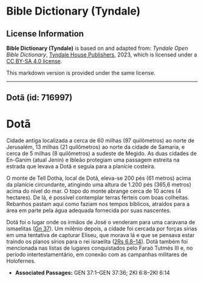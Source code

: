 # Bible Dictionary (Tyndale)

## License Information

**Bible Dictionary (Tyndale)** is based on and adapted from: _Tyndale Open Bible Dictionary_, [Tyndale House Publishers](https://tyndaleopenresources.com/), 2023, which is licensed under a [CC BY-SA 4.0 license](https://creativecommons.org/licenses/by-sa/4.0/legalcode.en).

This markdown version is provided under the same license.



--------------------------------

## Dotã (id: 716997)

Dotã
====

Cidade antiga localizada a cerca de 60 milhas (97 quilômetros) ao norte de Jerusalém, 13 milhas (21 quilômetros) ao norte da cidade de Samaria, e cerca de 5 milhas (8 quilômetros) a sudeste de Megido. As duas cidades de En\-Ganim (atual Jenin) e Ibleão protegiam uma passagem estreita na estrada que levava a Dotã e seguia para a planície costeira.

O monte de Tell Dotha, local de Dotã, eleva\-se 200 pés (61 metros) acima da planície circundante, atingindo uma altura de 1\.200 pés (365,6 metros) acima do nível do mar. O topo do monte abrange cerca de 10 acres (4 hectares). De lá, é possível contemplar terras férteis com boas colheitas. Rebanhos pastam aqui como faziam nos tempos bíblicos, atraídos para a área em parte pela água adequada fornecida por suas nascentes.

Dotã foi o lugar onde os irmãos de José o venderam para uma caravana de ismaelitas ([Gn 37](https://ref.ly/Gen37:1-Gen37:36)). Um milênio depois, a cidade foi cercada por forças sírias em uma tentativa de capturar Eliseu, que morava lá e que se pensava estar traindo os planos sírios para o rei israelita ([2Rs 6\.8–14](https://ref.ly/2Kgs6:8-2Kgs6:14)). Dotã também foi mencionada nas listas de lugares conquistados pelo Faraó Tutmés III e, no período intertestamentário, em conexão com as campanhas militares de Holofernes.

* **Associated Passages:** GEN 37:1–GEN 37:36; 2KI 6:8–2KI 6:14

